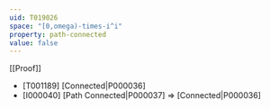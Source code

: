 ```yaml
---
uid: T019026
space: "[0,omega)-times-i^i"
property: path-connected
value: false
---
```

[[Proof]]

* [T001189] [Connected|P000036]
* [I000040] [Path Connected|P000037] => [Connected|P000036]

